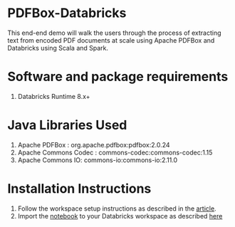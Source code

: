 # PDFBox-Databricks
This end-end demo will walk the users through the process of extracting text from encoded PDF documents at scale using Apache PDFBox and Databricks using Scala and Spark.

# Software and package requirements
1. Databricks Runtime 8.x+

# Java Libraries Used
1. Apache PDFBox : org.apache.pdfbox:pdfbox:2.0.24
2. Apache Commons Codec : commons-codec:commons-codec:1.15
3. Apache Commons IO: commons-io:commons-io:2.11.0

# Installation Instructions
1. Follow the workspace setup instructions as described in the [article]().
2. Import the [notebook](https://github.com/debu-sinha/PDFBox-Databricks/blob/main/PDFBox-Databricks-Scala.html) to your Databricks workspace as described [here](https://docs.databricks.com/notebooks/notebooks-manage.html#import-a-notebook)
